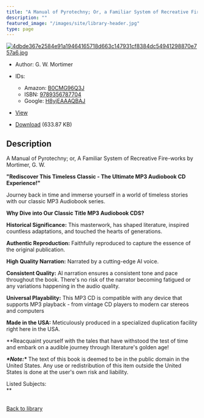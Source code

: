 ```yaml
---
title: "A Manual of Pyrotechny; Or, a Familiar System of Recreative Fire-Works"
description: ""
featured_image: "/images/site/library-header.jpg"
type: page
---
```


<a href="" target="_blank">![4dbde367e2584e91a19464165718d663c147931cf8384dc54941298870e757a6.jpg](/images/library/4dbde367e2584e91a19464165718d663c147931cf8384dc54941298870e757a6.jpg)</a>
* Author: G. W. Mortimer
* IDs:
  * Amazon: <a href="https://www.amazon.com/dp/B0CMG96Q3J" target="_blank">B0CMG96Q3J</a>
  * ISBN: <a href="https://www.worldcat.org/isbn/9789356787704" target="_blank">9789356787704</a>
  * Google: <a href="https://books.google.com/books?id=H8yjEAAAQBAJ" target="_blank">H8yjEAAAQBAJ</a>
* <a href="" target="_blank">View</a>

* [Download]() (633.87 KB)

## Description<div>
<p>A Manual of Pyrotechny; or, A Familiar System of Recreative Fire-works by Mortimer, G. W. </p>
<p style="font-weight: bold">"Rediscover This Timeless Classic - The Ultimate MP3 Audiobook CD Experience!" </p>
<p>Journey back in time and immerse yourself in a world of timeless stories with our classic MP3 Audiobook series. </p>
<p style="font-weight: bold">Why Dive into Our Classic Title MP3 Audiobook CDS? </p>
<p><strong>Historical Significance:</strong> This masterwork, has shaped literature, inspired countless adaptations, and touched the hearts of generations. </p>
<p><strong>Authentic Reproduction:</strong> Faithfully reproduced to capture the essence of the original publication. </p>
<p><strong>High Quality Narration:</strong> Narrated by a cutting-edge AI voice. </p>
<p><strong>Consistent Quality:</strong> AI narration ensures a consistent tone and pace throughout the book. There's no risk of the narrator becoming fatigued or any variations happening in the audio quality. </p>
<p><strong>Universal Playability:</strong> This MP3 CD is compatible with any device that supports MP3 playback - from vintage CD players to modern car stereos and computers </p>
<p><strong>Made in the USA:</strong> Meticulously produced in a specialized duplication facility right here in the USA. </p>
<p>**Reacquaint yourself with the tales that have withstood the test of time and embark on a audible journey through literature's golden age! </p>
<p><span style="font-weight: bold; font-style: italic">*Note:</span><strong>* </strong>The text of this book is deemed to be in the public domain in the United States. Any use or redistribution of this item outside the United States is done at the user's own risk and liability. </p>
<p>Listed Subjects:<br>**</p></div>

<br />[Back to library](/library/)
